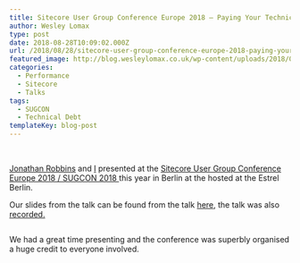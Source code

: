 ```yaml
---
title: Sitecore User Group Conference Europe 2018 – Paying Your Technical Debts
author: Wesley Lomax
type: post
date: 2018-08-28T10:09:02.000Z
url: /2018/08/28/sitecore-user-group-conference-europe-2018-paying-your-technical-debts/
featured_image: http://blog.wesleylomax.co.uk/wp-content/uploads/2018/08/Sugcon-2018.jpg
categories:
  - Performance
  - Sitecore
  - Talks
tags:
  - SUGCON
  - Technical Debt
templateKey: blog-post
---
```

<div class="wp-block-cover-image has-background-dim" style="background-image: url('http://blog.wesleylomax.co.uk/wp-content/uploads/2018/08/a-developer-always-pays-thier-tech-debts_1.jpg');">
   
</div>

[Jonathan Robbins][1] and [I][2] presented at the <a href="http://www.sugcon.eu/" target="_blank" rel="noopener">Sitecore User Group Conference Europe 2018 / SUGCON 2018 </a>this year in Berlin at the hosted at the Estrel Berlin.

Our slides from the talk can be found from the talk <a href="http://blog.wesleylomax.co.uk/wp-content/uploads/2018/08/TECH-DEBT-SUGCON-2018.pdf" target="_blank" rel="noreferrer noopener">here</a>, the talk was also <a href="https://www.youtube.com/watch?v=RRixft7jYuo" data-rel="lightbox-video-0" target="_blank" rel="noreferrer noopener">recorded.</a><figure class="wp-block-image">

<img src="https://i2.wp.com/blog.wesleylomax.co.uk/wp-content/uploads/2018/08/mdga.jpg?w=640" alt="" class="wp-image-804" srcset="https://i2.wp.com/blog.wesleylomax.co.uk/wp-content/uploads/2018/08/mdga.jpg?w=2048 2048w, https://i2.wp.com/blog.wesleylomax.co.uk/wp-content/uploads/2018/08/mdga.jpg?resize=300%2C182 300w, https://i2.wp.com/blog.wesleylomax.co.uk/wp-content/uploads/2018/08/mdga.jpg?resize=768%2C467 768w, https://i2.wp.com/blog.wesleylomax.co.uk/wp-content/uploads/2018/08/mdga.jpg?resize=1024%2C623 1024w, https://i2.wp.com/blog.wesleylomax.co.uk/wp-content/uploads/2018/08/mdga.jpg?w=1280 1280w, https://i2.wp.com/blog.wesleylomax.co.uk/wp-content/uploads/2018/08/mdga.jpg?w=1920 1920w" sizes="(max-width: 640px) 100vw, 640px" data-recalc-dims="1" /></figure> 

We had a great time presenting and the conference was superbly organised a huge credit to everyone involved. 

 

 [1]: http://www.sugcon.eu/speaker/jonathan-robbins/
 [2]: http://www.sugcon.eu/speaker/wesley-lomax/
